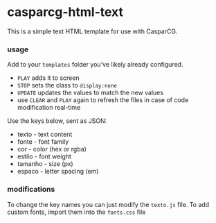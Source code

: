 # casparcg-html-text 
This is a simple text HTML template for use with CasparCG.

### usage ###
Add to your `templates` folder you've likely already configured.

* `PLAY` adds it to screen
* `STOP` sets the class to `display:none`
* `UPDATE` updates the values to match the new values
* use `CLEAR` and `PLAY` again to refresh the files in case of code modification real-time

Use the keys below, sent as JSON:
* texto - text content
* fonte - font family
* cor - color (hex or rgba)
* estilo - font weight
* tamanho - size (px)
* espaco - letter spacing (em)

### modifications ###
To change the key names you can just modify the  `texto.js` file.
To add custom fonts, import them into the `fonts.css` file
